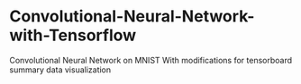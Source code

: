 # Convolutional-Neural-Network-with-Tensorflow
Convolutional Neural Network on MNIST
With modifications for tensorboard summary data visualization
